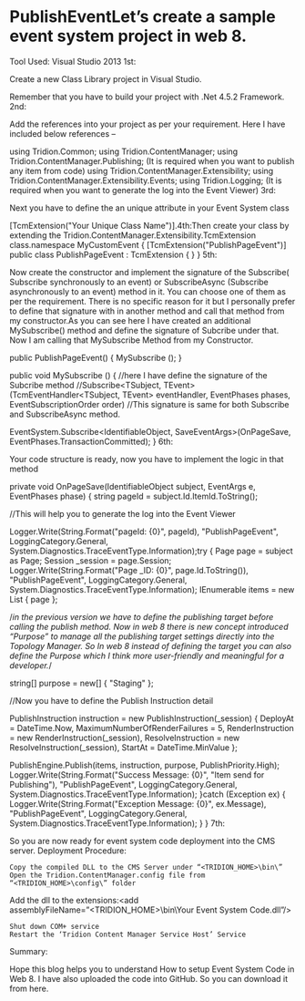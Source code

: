 # PublishEventLet’s create a sample event system project in web 8.

Tool Used:  Visual Studio 2013
1st:

Create a new Class Library project in Visual Studio.

Remember that you have to build your project with .Net 4.5.2 Framework.
2nd:

Add the references into your project as per your requirement. Here I have included below references –

using Tridion.Common;
using Tridion.ContentManager;
using Tridion.ContentManager.Publishing; (It is required when you want to publish any item from code)
using Tridion.ContentManager.Extensibility;
using Tridion.ContentManager.Extensibility.Events;
using Tridion.Logging; (It is required when you want to generate the log into the Event Viewer)
3rd:

Next you have to define the an unique attribute in your Event System class

[TcmExtension("Your Unique Class Name")].4th:Then create your class by extending the Tridion.ContentManager.Extensibility.TcmExtension class.namespace MyCustomEvent
{
[TcmExtension("PublishPageEvent")]
public class PublishPageEvent : TcmExtension
{
}
}
5th:

Now create the constructor and implement the signature of the Subscribe( Subscribe synchronously to an event) or SubscribeAsync (Subscribe asynchronously to an event) method in it. You can choose one of them as per the requirement.
There is no specific reason for it but I personally prefer to define that signature with in another method and call that method from my constructor.As you can see here I have created an additional MySubscribe() method and define the signature of Subcribe under that. Now I am calling that MySubscribe Method from my Constructor.

public PublishPageEvent()
{
MySubscribe ();
}


public void MySubscribe ()
{
//here I have define the signature of the Subcribe method
//Subscribe<TSubject, TEvent>(TcmEventHandler<TSubject, TEvent> eventHandler, EventPhases phases, EventSubscriptionOrder order)
//This signature is same for both Subscribe and SubscribeAsync method.

EventSystem.Subscribe<IdentifiableObject, SaveEventArgs>(OnPageSave, EventPhases.TransactionCommitted);
}
6th:

Your code structure is ready, now you have to implement the logic in that method

private void OnPageSave(IdentifiableObject subject, EventArgs e, EventPhases phase)
{
string pageId = subject.Id.ItemId.ToString();

//This will help you to generate the log into the Event Viewer

Logger.Write(String.Format("pageId: {0}", pageId), "PublishPageEvent", LoggingCategory.General, System.Diagnostics.TraceEventType.Information);try
{
Page page = subject as Page;
Session _session = page.Session;
Logger.Write(String.Format("Page _ID: {0}", page.Id.ToString()), "PublishPageEvent", LoggingCategory.General, System.Diagnostics.TraceEventType.Information);
IEnumerable<IdentifiableObject> items = new List<IdentifiableObject> { page };

/*in the previous version we have to define the publishing target before calling the publish method. Now in web 8 there is new concept introduced “Purpose” to manage all the publishing target settings directly into the Topology Manager. So In web 8 instead of defining the target you can also define the Purpose which I think more user-friendly and meaningful for a developer.*/


string[] purpose = new[] { "Staging" };

//Now you have to define the Publish Instruction detail

PublishInstruction instruction = new PublishInstruction(_session)
{
DeployAt = DateTime.Now,
MaximumNumberOfRenderFailures = 5,
RenderInstruction = new RenderInstruction(_session),
ResolveInstruction = new ResolveInstruction(_session),
StartAt = DateTime.MinValue
};


PublishEngine.Publish(items, instruction, purpose, PublishPriority.High);
Logger.Write(String.Format("Success Message: {0}", "Item send for Publishing"), "PublishPageEvent", LoggingCategory.General, System.Diagnostics.TraceEventType.Information);
}catch (Exception ex)
{
Logger.Write(String.Format("Exception Message: {0}", ex.Message), "PublishPageEvent", LoggingCategory.General, System.Diagnostics.TraceEventType.Information);
}
}
7th:

So you are now ready for event system code deployment into the CMS server.
Deployment Procedure:

    Copy the compiled DLL to the CMS Server under “<TRIDION_HOME>\bin\”
    Open the Tridion.ContentManager.config file from “<TRIDION_HOME>\config\” folder

Add the dll to the extensions:<add assemblyFileName=”<TRIDION_HOME>\bin\Your Event System Code.dll”/>

    Shut down COM+ service
    Restart the ‘Tridion Content Manager Service Host’ Service

Summary:

Hope this blog helps you to understand How to setup Event System Code in Web 8. I have also uploaded the code into GitHub. So you can download it from here.
